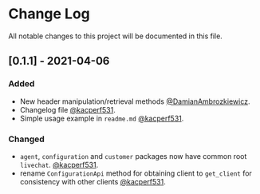 # Change Log
All notable changes to this project will be documented in this file.


## [0.1.1] - 2021-04-06

### Added

- New header manipulation/retrieval methods [@DamianAmbrozkiewicz](https://github.com/DamianAmbrozkiewicz).
- Changelog file [@kacperf531](https://github.com/kacperf531).
- Simple usage example in `readme.md` [@kacperf531](https://github.com/kacperf531).

### Changed

- `agent`, `configuration` and `customer` packages now have common root `livechat`. [@kacperf531](https://github.com/kacperf531).
- rename `ConfigurationApi` method for obtaining client to `get_client` for consistency with other clients [@kacperf531](https://github.com/kacperf531).
